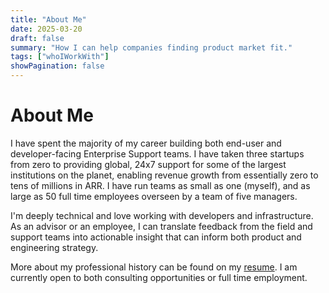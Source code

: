 ```yaml
---
title: "About Me"
date: 2025-03-20
draft: false
summary: "How I can help companies finding product market fit."
tags: ["whoIWorkWith"]
showPagination: false
---
```


# About Me

I have spent the majority of my career building both end-user and developer-facing Enterprise Support teams. I have taken three startups from zero to providing global, 24x7 support for some of the largest institutions on the planet, enabling revenue growth from essentially zero to tens of millions in ARR. I have run teams as small as one (myself), and as large as 50 full time employees overseen by a team of five managers.

I'm deeply technical and love working with developers and infrastructure. As an advisor or an employee, I can translate feedback from the field and support teams into actionable insight that can inform both product and engineering strategy.

More about my professional history can be found on my [resume](resume). I am currently open to both consulting opportunities or full time employment.